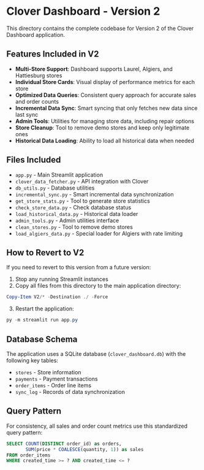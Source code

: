 # Clover Dashboard - Version 2

This directory contains the complete codebase for Version 2 of the Clover Dashboard application.

## Features Included in V2

- **Multi-Store Support**: Dashboard supports Laurel, Algiers, and Hattiesburg stores
- **Individual Store Cards**: Visual display of performance metrics for each store
- **Optimized Data Queries**: Consistent query approach for accurate sales and order counts
- **Incremental Data Sync**: Smart syncing that only fetches new data since last sync
- **Admin Tools**: Utilities for managing store data, including repair options
- **Store Cleanup**: Tool to remove demo stores and keep only legitimate ones
- **Historical Data Loading**: Ability to load all historical data when needed

## Files Included

- `app.py` - Main Streamlit application
- `clover_data_fetcher.py` - API integration with Clover
- `db_utils.py` - Database utilities
- `incremental_sync.py` - Smart incremental data synchronization
- `get_store_stats.py` - Tool to generate store statistics
- `check_store_data.py` - Check database status
- `load_historical_data.py` - Historical data loader
- `admin_tools.py` - Admin utilities interface
- `clean_stores.py` - Tool to remove demo stores
- `load_algiers_data.py` - Special loader for Algiers with rate limiting

## How to Revert to V2

If you need to revert to this version from a future version:

1. Stop any running Streamlit instances
2. Copy all files from this directory to the main application directory:

```powershell
Copy-Item V2/* -Destination ./ -Force
```

3. Restart the application:

```powershell
py -m streamlit run app.py
```

## Database Schema

The application uses a SQLite database (`clover_dashboard.db`) with the following key tables:

- `stores` - Store information
- `payments` - Payment transactions
- `order_items` - Order line items
- `sync_log` - Records of data synchronization

## Query Pattern

For consistency, all sales and order count metrics use this standardized query pattern:

```sql
SELECT COUNT(DISTINCT order_id) as orders, 
       SUM(price * COALESCE(quantity, 1)) as sales
FROM order_items
WHERE created_time >= ? AND created_time <= ?
``` 